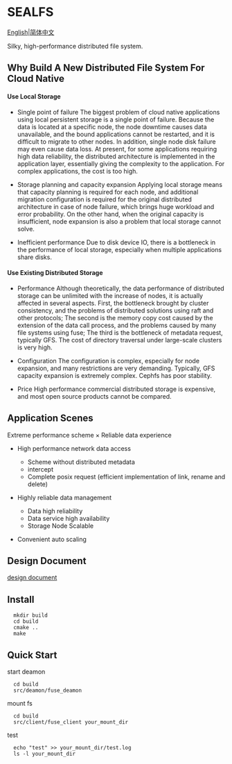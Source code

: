 # SEALFS
[English](https://github.com/labring/sealfs/blob/dev/README.MD)|[简体中文](https://github.com/labring/sealfs/blob/dev/README-ZH.MD)

Silky, high-performance distributed file system.


## Why Build A New Distributed File System For Cloud Native

#### Use Local Storage

- Single point of failure
  The biggest problem of cloud native applications using local persistent storage is a single point of failure. Because the data is located at a specific node, the node downtime causes data unavailable, and the bound applications cannot be restarted, and it is difficult to migrate to other nodes. In addition, single node disk failure may even cause data loss.
  At present, for some applications requiring high data reliability, the distributed architecture is implemented in the application layer, essentially giving the complexity to the application. For complex applications, the cost is too high.

- Storage planning and capacity expansion
  Applying local storage means that capacity planning is required for each node, and additional migration configuration is required for the original distributed architecture in case of node failure, which brings huge workload and error probability.
  On the other hand, when the original capacity is insufficient, node expansion is also a problem that local storage cannot solve.

- Inefficient performance
  Due to disk device IO, there is a bottleneck in the performance of local storage, especially when multiple applications share disks.

#### Use Existing Distributed Storage

- Performance
  Although theoretically, the data performance of distributed storage can be unlimited with the increase of nodes, it is actually affected in several aspects. First, the bottleneck brought by cluster consistency, and the problems of distributed solutions using raft and other protocols; The second is the memory copy cost caused by the extension of the data call process, and the problems caused by many file systems using fuse; The third is the bottleneck of metadata request, typically GFS. The cost of directory traversal under large-scale clusters is very high.

- Configuration
  The configuration is complex, especially for node expansion, and many restrictions are very demanding. Typically, GFS capacity expansion is extremely complex. Cephfs has poor stability.

- Price
  High performance commercial distributed storage is expensive, and most open source products cannot be compared.

## Application Scenes

Extreme performance scheme × Reliable data experience

- High performance network data access
  - Scheme without distributed metadata
  - intercept
  - Complete posix request (efficient implementation of link, rename and delete)

- Highly reliable data management
  - Data high reliability
  - Data service high availability
  - Storage Node Scalable

- Convenient auto scaling

## Design Document
[design document](https://github.com/labring/sealfs/blob/dev/docs/README.MD)


## Install

```
  mkdir build
  cd build
  cmake ..
  make
```

## Quick Start

start deamon
```
  cd build
  src/deamon/fuse_deamon
```

mount fs
```
  cd build
  src/client/fuse_client your_mount_dir
```

test
```
  echo "test" >> your_mount_dir/test.log
  ls -l your_mount_dir
```
